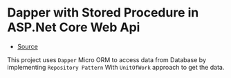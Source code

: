 # Dapper with Stored Procedure in ASP.Net Core Web Api

- [Source](https://www.c-sharpcorner.com/article/stored-procedure-with-dapper-in-net-core-api/)

This project uses `Dapper` Micro ORM to access data from Database by implementing `Repository Pattern` With `UnitOfWork` approach to get the data.